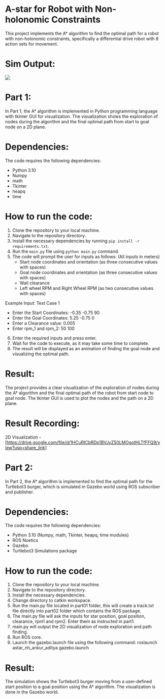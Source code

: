# A-star for Robot with Non-holonomic Constraints
This project implements the A* algorithm to find the optimal path for a robot with non-holonomic constraints, specifically a differential drive robot with 8 action sets for movement.

# Sim Output:

![](https://github.com/ankurchavan1/A-star_for_non-holonomic_constraints/blob/main/sim_output/sim_2D_viz.gif)

# Part 1:
In Part 1, the A* algorithm is implemented in Python programming language with tkinter GUI for visualization. The visualization shows the exploration of nodes during the algorithm and the final optimal path from start to goal node on a 2D plane.

# Dependencies:

The code requires the following dependencies:

-   Python 3.10
-   Numpy
-   math
-   Tkinter
-   heapq
-   time

# How to run the code:

1.  Clone the repository to your local machine.
2.  Navigate to the repository directory.
3.  Install the necessary dependencies by running `pip install -r requirements.txt`.
4.  Run the `main.py` file using `python main.py` command.
5.  The code will prompt the user for inputs as follows: (All inputs in meters)
    -   Start node coordinates and orientation (as three consecutive values with spaces)
    -   Goal node coordinates and orientation (as three consecutive values with spaces)
    -   Wall clearance
    -   Left wheel RPM and Right Wheel RPM (as two consecutive values with spaces)

  Example Input: Test Case 1

- Enter the Start Coordinates: -0.35 -0.75 90
- Enter the Goal Coordinates: 5.25 -0.75 0
- Enter a Clearance value: 0.005
- Enter rpm_1 and rpm_2: 50 100


6.  Enter the required inputs and press enter.
7.  Wait for the code to execute, as it may take some time to complete.
8.  The result will be displayed as an animation of finding the goal node and visualizing the optimal path.

# Result:
The project provides a clear visualization of the exploration of nodes during the A* algorithm and the final optimal path of the robot from start node to goal node. The tkinter GUI is used to plot the nodes and the path on a 2D plane.

# Result Recording:
2D Visualization - [https://drive.google.com/file/d/1HCuRICbRDp1BVJvZ50LMOgotHLTfFFQ9/view?usp=share_link]

# Part 2:
In Part 2, the A* algorithm is implemented to find the optimal path for the Turtlebot3 burger, which is simulated in Gazebo world using ROS subscriber and publisher.

# Dependencies:

The code requires the following dependencies:

-   Python 3.10 (Numpy, math, Tkinter, heapq, time modules)
-   ROS Noetics
-   Gazebo
-   Turtlebot3 Simulations package 

# How to run the code:

1.  Clone the repository to your local machine.
2.  Navigate to the repository directory.
3.  Install the necessary dependencies.
4.  Change directory to catkin workspace.
5.  Run the main.py file located in part01 folder, this will create a track.txt file directly into part02 folder which contains the ROS package.
6.  The main.py file will ask the inputs for star position, goal position, clearance, rpm1 and rpm2. Enter them as instructed in part1.
7.  main.py will output the 2D visualization of node exploration and path finding.
5.  Run ROS core.
6.  Launch the gazebo.launch file using the following command: roslaunch astar_nh_ankur_aditya gazebo.launch


# Result:
The simulation shows the Turtlebot3 burger moving from a user-defined start position to a goal position using the A* algorithm. The visualization is done in the Gazebo world.

